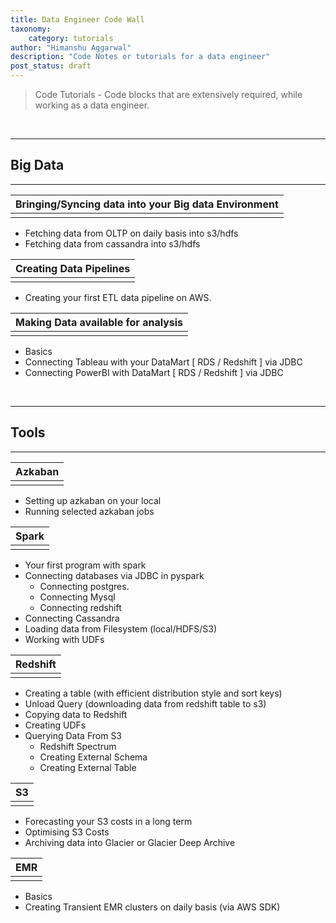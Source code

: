 ```yaml
---
title: Data Engineer Code Wall
taxonomy:
    category: tutorials
author: "Himanshu Aggarwal"
description: "Code Notes or tutorials for a data engineer"
post_status: draft
---
```


 
> Code Tutorials -  Code blocks that are extensively required, while working as a data engineer.

<br/>

---
## Big Data 
---

|  Bringing/Syncing data into your Big data Environment |
|--|
|  |
- Fetching data from OLTP on daily basis into s3/hdfs
- Fetching data from cassandra into s3/hdfs

|  Creating Data Pipelines |
|--|
|  |
- Creating your first ETL data pipeline on AWS.

|    Making Data available for analysis   | 
|--|
|  |
- Basics
- Connecting Tableau with your DataMart [ RDS / Redshift ] via JDBC
- Connecting PowerBI with DataMart [ RDS / Redshift ] via JDBC

<br />

---
## Tools
---

| Azkaban |
|--|
|  |

- Setting up azkaban on your local
- Running selected azkaban jobs

| Spark |
|--|
|  |

- Your first program with spark
- Connecting databases via JDBC in pyspark
    - Connecting postgres.
    - Connecting Mysql
    - Connecting redshift
- Connecting Cassandra
- Loading data from Filesystem (local/HDFS/S3)
- Working with UDFs

| Redshift |
|--|
|  |  |

- Creating a table (with efficient distribution style and sort keys)
- Unload Query (downloading data from redshift table to s3)
- Copying data to Redshift
- Creating UDFs
- Querying Data From S3
    - Redshift Spectrum
    - Creating External Schema
    - Creating External Table

| S3 |
|--|
|  |

- Forecasting your S3 costs in a long term
- Optimising S3 Costs
- Archiving data into Glacier or Glacier Deep Archive

| EMR |
|--|
|  |

- Basics
- Creating Transient EMR clusters on daily basis (via AWS SDK)
